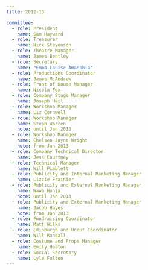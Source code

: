 ```yaml
---
title: 2012-13

committee:
  - role: President
    name: Sam Hayward
  - role: Treasurer
    name: Nick Stevenson
  - role: Theatre Manager
    name: James Bentley
  - role: Secretary
    name: "Emma-Louise Amanshia"
  - role: Productions Coordinator
    name: James McAndrew
  - role: Front of House Manager
    name: Nicola Fox
  - role: Company Stage Manager
    name: Joseph Heil
  - role: Workshop Manager
    name: Liz Cornwell
  - role: Workshop Manager
    name: Steph Warren
    note: until Jan 2013
  - role: Workshop Manager
    name: Chelsea Jayne Wright
    note: from Jan 2013
  - role: Company Technical Director
    name: Jess Courtney
  - role: Technical Manager
    name: Will Pimblett
  - role: Publicity and Internal Marketing Manager
    name: Lizzie Frainier
  - role: Publicity and External Marketing Manager
    name: Wawa Hunja
    note: until Jan 2013
  - role: Publicity and External Marketing Manager
    name: Jacob Hayes
    note: from Jan 2013
  - role: Fundraising Coordinator
    name: Matt Wilks
  - role: Edinburgh and Uncut Coordinator
    name: Will Randall
  - role: Costume and Props Manager
    name: Emily Heaton
  - role: Social Secretary
    name: Lyle Fulton
---
```

